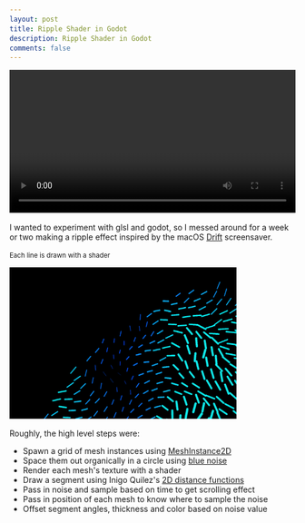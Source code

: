 ```yaml
---
layout: post
title: Ripple Shader in Godot
description: Ripple Shader in Godot
comments: false
---
```


<video width="100%" autoplay loop>
  <source src="/assets/images/posts/ripple_shader/ripple.mov" type="video/mp4">
Your browser does not support the video tag.
</video>

I wanted to experiment with glsl and godot, so I messed around for a week or two making a ripple effect inspired by the macOS [Drift](https://youtu.be/BcrhRHD05ZA?si=Zm2MBIe0LPneRjI_) screensaver.

<small> Each line is drawn with a shader </small>

<img src="/assets/images/posts/ripple_shader/ripple_closeup.gif" width="400">

<br>

Roughly, the high level steps were:
- Spawn a grid of mesh instances using [MeshInstance2D](https://docs.godotengine.org/en/stable/classes/class_meshinstance2d.html)
- Space them out organically in a circle using [blue noise](https://x.com/2DArray/status/1450896043332227076)
- Render each mesh's texture with a shader
- Draw a segment using Inigo Quilez's [2D distance functions](https://iquilezles.org/articles/distfunctions2d/)
- Pass in noise and sample based on time to get scrolling effect
- Pass in position of each mesh to know where to sample the noise
- Offset segment angles, thickness and color based on noise value

<br>



